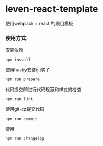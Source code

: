 # leven-react-template
使用webpack + react 的项目模板

### 使用方式

安装依赖

```
npm install 
```

使用husky安装git钩子

```
npm run prepare
```

代码提交前进行代码规范和样式的检查

```
npm run lint
```

使用git-cz提交代码

```
npm run commit
```

使用

```
npm run changelog
```

